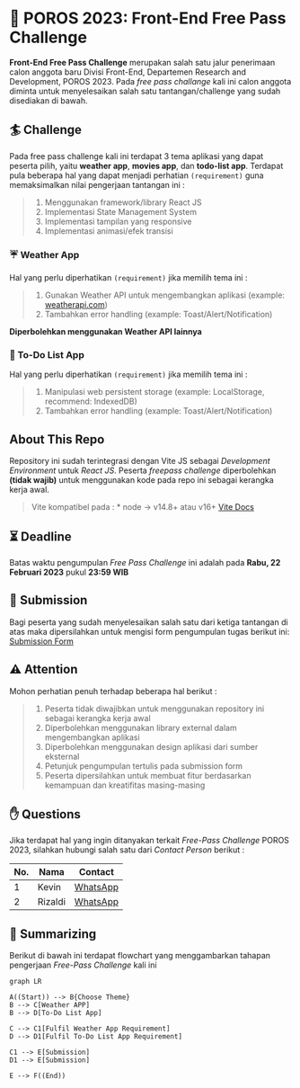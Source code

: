 # :art: POROS 2023: Front-End Free Pass Challenge 

**Front-End Free Pass Challenge** merupakan salah satu jalur penerimaan calon anggota baru Divisi Front-End, Departemen Research and Development, POROS 2023. Pada *free pass challange* kali ini calon anggota diminta untuk menyelesaikan salah satu tantangan/challenge yang sudah disediakan di bawah. 


## :surfer: Challenge 

Pada free pass challenge kali ini terdapat 3 tema aplikasi yang dapat peserta pilih, yaitu **weather app**, **movies app**, dan **todo-list app**. Terdapat pula beberapa hal yang dapat menjadi perhatian `(requirement)` guna memaksimalkan nilai pengerjaan tantangan ini :

> 1. Menggunakan framework/library React JS
> 2. Implementasi State Management System
 >3. Implementasi tampilan yang responsive
 >4. Implementasi animasi/efek transisi

### :umbrella: Weather App 
Hal yang perlu diperhatikan `(requirement)` jika memilih tema ini :

 >1. Gunakan Weather API untuk mengembangkan aplikasi (example: [weatherapi.com](https://www.weatherapi.com/docs/)) 
 >2. Tambahkan error handling (example: Toast/Alert/Notification)

**Diperbolehkan menggunakan Weather API lainnya**

### :ledger: To-Do List App
Hal yang perlu diperhatikan `(requirement)` jika memilih tema ini :

> 1. Manipulasi web persistent storage (example: LocalStorage, recommend: IndexedDB)
 >2. Tambahkan error handling (example: Toast/Alert/Notification)


## About This Repo

Repository ini sudah terintegrasi dengan Vite JS sebagai *Development Environment* untuk *React JS*. Peserta *freepass challenge* diperbolehkan **(tidak wajib)** untuk menggunakan kode pada repo ini sebagai kerangka kerja awal.

>Vite kompatibel pada : * node 	-> v14.8+ atau v16+ [Vite Docs](https://vitejs.dev/)

## :hourglass_flowing_sand: Deadline

Batas waktu pengumpulan *Free Pass Challenge* ini adalah pada **Rabu, 22 Februari 2023** pukul **23:59 WIB**

## :postbox: Submission

Bagi peserta yang sudah menyelesaikan salah satu dari ketiga tantangan di atas maka dipersilahkan untuk mengisi form pengumpulan tugas berikut ini: 	 [Submission Form](https://docs.google.com/forms/d/e/1FAIpQLSeN78-NlLW-uI5VZp83BfCHaLbZP86s9tzsHlEkLk526MEBgg/viewform) 

## :warning: Attention

Mohon perhatian penuh terhadap beberapa hal berikut :

> 1. Peserta tidak diwajibkan untuk menggunakan repository ini sebagai kerangka kerja awal
> 2. Diperbolehkan menggunakan library external dalam mengembangkan aplikasi
> 3. Diperbolehkan menggunakan design aplikasi dari sumber eksternal
> 4. Petunjuk pengumpulan tertulis pada submission form
> 5. Peserta dipersilahkan untuk membuat fitur berdasarkan kemampuan dan kreatifitas masing-masing

## :raised_hand: Questions

Jika terdapat hal yang ingin ditanyakan terkait *Free-Pass Challenge* POROS 2023, silahkan hubungi salah satu dari *Contact Person* berikut :

|No.|Nama|Contact|
|--|--|--|
|1|Kevin|[WhatsApp](https://wa.me/081380859045)|
|2|Rizaldi|[WhatsApp](https://wa.me/081392792854)|

## :bookmark: Summarizing

Berikut di bawah ini terdapat flowchart yang menggambarkan tahapan pengerjaan *Free-Pass Challenge* kali ini 

```mermaid
graph LR

A((Start)) --> B{Choose Theme}
B --> C[Weather APP]
B --> D[To-Do List App]

C --> C1[Fulfil Weather App Requirement]
D --> D1[Fulfil To-Do List App Requirement]

C1 --> E[Submission]
D1 --> E[Submission]

E --> F((End))
```
